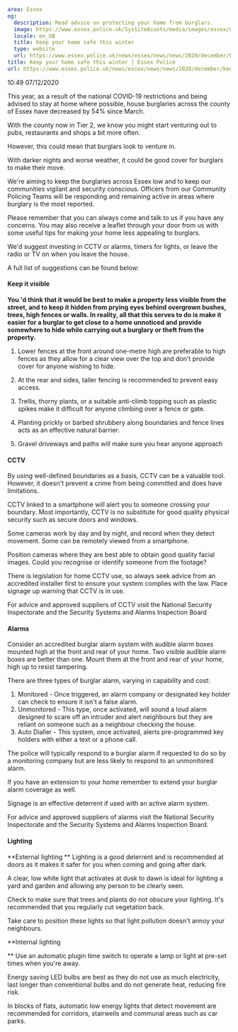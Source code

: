```yaml
area: Essex
og:
  description: Read advice on protecting your home from burglars.
  image: https://www.essex.police.uk/SysSiteAssets/media/images/essex/news/library-images/600/burglary-600.jpg?crop=(0,27,600,343)&amp;w=600&amp;h=300&amp;scale=both
  locale: en_GB
  title: Keep your home safe this winter
  type: website
  url: https://www.essex.police.uk/news/essex/news/news/2020/december/keep-your-home-safe-this-winter/
title: Keep your home safe this winter | Essex Police
url: https://www.essex.police.uk/news/essex/news/news/2020/december/keep-your-home-safe-this-winter/
```

10:49 07/12/2020

This year, as a result of the national COVID-19 restrictions and being advised to stay at home where possible, house burglaries across the county of Essex have decreased by 54% since March.

With the county now in Tier 2, we know you might start venturing out to pubs, restaurants and shops a bit more often.

However, this could mean that burglars look to venture in.

With darker nights and worse weather, it could be good cover for burglars to make their move.

We're aiming to keep the burglaries across Essex low and to keep our communities vigilant and security conscious. Officers from our Community Policing Teams will be responding and remaining active in areas where burglary is the most reported.

Please remember that you can always come and talk to us if you have any concerns. You may also receive a leaflet through your door from us with some useful tips for making your home less appealing to burglars.

We'd suggest investing in CCTV or alarms, timers for lights, or leave the radio or TV on when you leave the house.

A full list of suggestions can be found below:

#### Keep it visible

**You 'd think that it would be best to make a property less visible from the street, and to keep it hidden from prying eyes behind overgrown bushes, trees, high fences or walls. In reality, all that this serves to do is make it easier for a burglar to get close to a home unnoticed and provide somewhere to hide while carrying out a burglary or theft from the property.**

 1. Lower fences at the front around one-metre high are preferable to high fences as they allow for a clear view over the top and don't provide cover for anyone wishing to hide.

 2. At the rear and sides, taller fencing is recommended to prevent easy access.

 3. Trellis, thorny plants, or a suitable anti-climb topping such as plastic spikes make it difficult for anyone climbing over a fence or gate.

 4. Planting prickly or barbed shrubbery along boundaries and fence lines acts as an effective natural barrier.

 5. Gravel driveways and paths will make sure you hear anyone approach

#### CCTV

By using well-defined boundaries as a basis, CCTV can be a valuable tool. However, it doesn't prevent a crime from being committed and does have limitations.

CCTV linked to a smartphone will alert you to someone crossing your boundary.
Most importantly, CCTV is no substitute for good quality physical security such as secure doors and windows.

Some cameras work by day and by night, and record when they detect movement. Some can be remotely viewed from a smartphone.

Position cameras where they are best able to obtain good quality facial images. Could you recognise or identify someone from the footage?

There is legislation for home CCTV use, so always seek advice from an accredited installer first to ensure your system complies with the law.
Place signage up warning that CCTV is in use.

For advice and approved suppliers of CCTV visit the National Security Inspectorate and the Security Systems and Alarms Inspection Board

#### Alarms

Consider an accredited burglar alarm system with audible alarm boxes mounted high at the front and rear of your home. Two visible audible alarm boxes are better than one. Mount them at the front and rear of your home, high up to resist tampering.

There are three types of burglar alarm, varying in capability and cost:

 1. Monitored - Once triggered, an alarm company or designated key holder can check to ensure it isn't a false alarm.
 2. Unmonitored - This type, once activated, will sound a loud alarm designed to scare off an intruder and alert neighbours but they are reliant on someone such as a neighbour checking the house.
 3. Auto Dialler - This system, once activated, alerts pre-programmed key holders with either a text or a phone call.

The police will typically respond to a burglar alarm if requested to do so by a monitoring company but are less likely to respond to an unmonitored alarm.

If you have an extension to your home remember to extend your burglar alarm coverage as well.

Signage is an effective deterrent if used with an active alarm system.

For advice and approved suppliers of alarms visit the National Security Inspectorate and the Security Systems and Alarms Inspection Board.

#### Lighting

**External lighting
**
Lighting is a good deterrent and is recommended at doors as it makes it safer for you when coming and going after dark.

A clear, low white light that activates at dusk to dawn is ideal for lighting a yard and garden and allowing any person to be clearly seen.

Check to make sure that trees and plants do not obscure your lighting. It's recommended that you regularly cut vegetation back.

Take care to position these lights so that light pollution doesn't annoy your neighbours.

**Internal lighting

** Use an automatic plugin time switch to operate a lamp or light at pre-set times when you're away.

Energy saving LED bulbs are best as they do not use as much electricity, last longer than conventional bulbs and do not generate heat, reducing fire risk.

In blocks of flats, automatic low energy lights that detect movement are recommended for corridors, stairwells and communal areas such as car parks.
